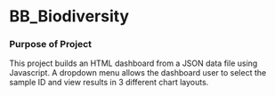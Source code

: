 # BB_Biodiversity

### Purpose of Project
This project builds an HTML dashboard from a JSON data file using Javascript.  A dropdown menu allows the dashboard user to select the sample ID and view results in 3 different chart layouts.
